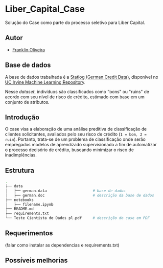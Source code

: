 # Liber_Capital_Case
Solução do Case como parte do processo seletivo para Liber Capital.

## Autor

- [Franklin Oliveira](https://www.linkedin.com/in/franklin-oliveira95/)

## Base de dados

A base de dados trabalhada é a [Statlog (German Credit Data)](https://archive.ics.uci.edu/ml/datasets/Statlog+%28German+Credit+Data%29), disponível no [UC Irvine Machine Learning Repository](https://archive.ics.uci.edu/ml/index.php). 

Nesse *dataset*, indivíduos são classificados como "bons" ou "ruins" de acordo com seu nível de risco de crédito, estimado com base em um conjunto de atributos.  

## Introdução

O case visa a elaboração de uma análise preditiva de classificação de clientes solicitantes, avaliados pelo seu risco de crédito (`1 = bom, 2 = ruim`). Portanto, trata-se de um problema de classificação onde serão empregados modelos de aprendizado supervisionado a fim de automatizar o processo decisório de crédito, buscando minimizar o risco de inadimplências.

## Estrutura

```bash
.
├── data
│   ├── german.data                     # base de dados
│   ├── german.doc                      # descrição da base de dados
├── notebooks
│   ├── filename.ipynb
├── README.md
├── requirements.txt
└── Teste Cientista de Dados pl.pdf     # descrição do case em PDF
```

## Requerimentos
(falar como instalar as dependencias e requirements.txt)


## Possíveis melhorias
